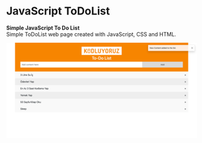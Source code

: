 # JavaScript ToDoList

**Simple JavaScript To Do List**\
Simple ToDoList web page created with JavaScript, CSS and HTML.

![JavaScript ToDoList](screencapture.png)
